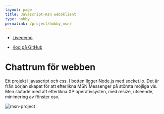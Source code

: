 ```yaml
---
layout: page
title: Javascript-msn webbklient
type: hobby
permalink: /project/hobby_msn/
---
```


- [Livedemo](//msn.oskaremilsson.se)

- [Kod på GitHub](//github.com/OEHobby/xp-messenger-webbchat)

Chattrum för webben
====
Ett projekt i javascript och css. I botten ligger Node.js med socket.io. 
Det är från början skapat för att efterlikna MSN Messenger på största möjliga vis. 
Men slutade med att efterlikna XP operativsysten, med resize, utseende, minimering av fönster osv.

![msn-project](/files/images/msn_project.png)
